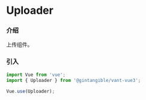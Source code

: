 # Uploader

### 介绍

上传组件。

### 引入

```js
import Vue from 'vue';
import { Uploader } from '@gintangible/vant-vue3';

Vue.use(Uploader);
```